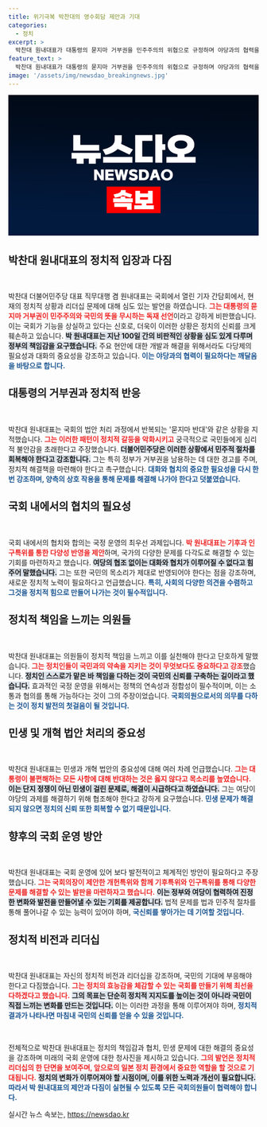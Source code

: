 ```yaml
---
title: 위기극복 박찬대의 영수회담 제안과 기대
categories:
  - 정치
excerpt: >
  박찬대 원내대표가 대통령의 묻지마 거부권을 민주주의의 위협으로 규정하며 야당과의 협력을 촉구했다. 정치의 효능감을 되찾기 위한 강력한 메시지가 남긴 여운은 어떠할까?
feature_text: >
  박찬대 원내대표가 대통령의 묻지마 거부권을 민주주의의 위협으로 규정하며 야당과의 협력을 촉구했다. 정치의 효능감을 되찾기 위한 강력한 메시지가 남긴 여운은 어떠할까?
image: '/assets/img/newsdao_breakingnews.jpg'
---
```


<p><img src="/assets/img/newsdao_breakingnews.jpg" alt="pcversion 속보" /></p>

<h2 data-ke-size="size26">박찬대 원내대표의 정치적 입장과 다짐</h2>

<p data-ke-size="size16">&nbsp;</p>

<p>박찬대 더불어민주당 대표 직무대행 겸 원내대표는 국회에서 열린 기자 간담회에서, 현재의 정치적 상황과 리더십 문제에 대해 심도 있는 발언을 하였습니다. <b><span style="color: #ee2323;">그는 대통령의 묻지마 거부권이 민주주의와 국민의 뜻을 무시하는 독재 선언</span></b>이라고 강하게 비판했습니다. 이는 국회가 기능을 상실하고 있다는 신호로, 더욱이 이러한 상황은 정치의 신뢰를 크게 훼손하고 있습니다. <b><span style="background-color: #21538527;">박 원내대표는 지난 100일 간의 비판적인 상황을 심도 있게 다루며 정부의 책임감을 요구했습니다.</span></b> 주요 현안에 대한 개발과 해결을 위해서라도 다당제의 필요성과 대화의 중요성을 강조하고 있습니다. <b><span style="color: #1a5490;">이는 야당과의 협력이 필요하다는 깨달음을 바탕으로 합니다.</span></b></p>

<h2 data-ke-size="size26">대통령의 거부권과 정치적 반응</h2>

<p data-ke-size="size16">&nbsp;</p>

<p>박찬대 원내대표는 국회의 법안 처리 과정에서 반복되는 '묻지마 반대'와 같은 상황을 지적했습니다. <b><span style="color: #ee2323;">그는 이러한 패턴이 정치적 갈등을 악화시키고</span></b> 궁극적으로 국민들에게 심리적 불안감을 초래한다고 주장했습니다. <b><span style="background-color: #21538527;">더불어민주당은 이러한 상황에서 민주적 절차를 회복해야 한다고 강조합니다.</span></b> 그는 특히 정부가 거부권을 남용하는 데 대한 경고를 주며, 정치적 해결책을 마련해야 한다고 촉구했습니다. <b><span style="color: #1a5490;">대화와 협치의 중요한 필요성을 다시 한번 강조하며, 양측의 상호 작용을 통해 문제를 해결해 나가야 한다고 덧붙였습니다.</span></b></p>

<h2 data-ke-size="size26">국회 내에서의 협치의 필요성</h2>

<p data-ke-size="size16">&nbsp;</p>

<p>국회 내에서의 협치와 합의는 국정 운영의 최우선 과제입니다. <b><span style="color: #ee2323;">박 원내대표는 기후과 인구특위를 통한 다양성 반영을 제안</span></b>하며, 국가의 다양한 문제를 다각도로 해결할 수 있는 기회를 마련하자고 했습니다. <b><span style="background-color: #21538527;">여당의 협조 없이는 대화와 협치가 이루어질 수 없다고 힘주어 말했습니다.</span></b> 그는 또한 국민의 목소리가 제대로 반영되어야 한다는 점을 강조하며, 새로운 정치적 노력이 필요하다고 언급했습니다. <b><span style="color: #1a5490;">특히, 사회의 다양한 의견을 수렴하고 그것을 정치적 힘으로 만들어 나가는 것이 필수적입니다.</span></b></p>

<h2 data-ke-size="size26">정치적 책임을 느끼는 의원들</h2>

<p data-ke-size="size16">&nbsp;</p>

<p>박찬대 원내대표는 의원들이 정치적 책임을 느끼고 이를 실천해야 한다고 단호하게 말했습니다. <b><span style="color: #ee2323;">그는 정치인들이 국민과의 약속을 지키는 것이 무엇보다도 중요하다고 강조</span></b>했습니다. <b><span style="background-color: #21538527;">정치인 스스로가 맡은 바 책임을 다하는 것이 국민의 신뢰를 구축하는 길이라고 했습니다.</span></b> 효과적인 국정 운영을 위해서는 정책의 연속성과 정합성이 필수적이며, 이는 소통과 협의를 통해 가능하다는 것이 그의 주장이었습니다. <b><span style="color: #1a5490;">국회의원으로서의 의무를 다하는 것이 정치 발전의 첫걸음이 될 것입니다.</span></b></p>

<h2 data-ke-size="size26">민생 및 개혁 법안 처리의 중요성</h2>

<p data-ke-size="size16">&nbsp;</p>

<p>박찬대 원내대표는 민생과 개혁 법안의 중요성에 대해 여러 차례 언급했습니다. <b><span style="color: #ee2323;">그는 대통령이 불편해하는 모든 사항에 대해 반대하는 것은 옳지 않다고 목소리를 높였습니다.</span></b> <b><span style="background-color: #21538527;">이는 단지 정쟁이 아닌 민생이 걸린 문제로, 해결이 시급하다고 하였습니다.</span></b> 그는 여당이 야당의 과제를 해결하기 위해 협조해야 한다고 강하게 요구했습니다. <b><span style="color: #1a5490;">민생 문제가 해결되지 않으면 정치의 신뢰 또한 회복할 수 없기 때문입니다.</span></b></p>

<h2 data-ke-size="size26">향후의 국회 운영 방안</h2>

<p data-ke-size="size16">&nbsp;</p>

<p>박찬대 원내대표는 국회 운영에 있어 보다 발전적이고 체계적인 방안이 필요하다고 주장했습니다. <b><span style="color: #ee2323;">그는 국회의장이 제안한 개헌특위와 함께 기후특위와 인구특위를 통해 다양한 문제를 해결할 수 있는 발판을 마련하자고 했습니다.</span></b> <b><span style="background-color: #21538527;">이는 정부와 여당이 협력하여 진정한 변화와 발전을 만들어낼 수 있는 기회를 제공합니다.</span></b> 법적 문제를 법과 민주적 절차를 통해 풀어나갈 수 있는 능력이 있어야 하며, <b><span style="color: #1a5490;">국신뢰를 쌓아가는 데 기여할 것입니다.</span></b></p>

<h2 data-ke-size="size26">정치적 비전과 리더십</h2>

<p data-ke-size="size16">&nbsp;</p>

<p>박찬대 원내대표는 자신의 정치적 비전과 리더십을 강조하며, 국민의 기대에 부응해야 한다고 다짐했습니다. <b><span style="color: #ee2323;">그는 정치의 효능감을 체감할 수 있는 국회를 만들기 위해 최선을 다하겠다고 했습니다.</span></b> <b><span style="background-color: #21538527;">그의 목표는 단순히 정치적 지지도를 높이는 것이 아니라 국민이 직접 느끼는 변화를 만드는 것입니다.</span></b> 이는 이러한 과정을 통해 이루어져야 하며, <b><span style="color: #1a5490;">정치적 결과가 나타나면 마침내 국민의 신뢰를 얻을 수 있을 것입니다.</span></b></p>

<p data-ke-size="size16">&nbsp;</p>

<p>전체적으로 박찬대 원내대표는 정치의 책임감과 협치, 민생 문제에 대한 해결의 중요성을 강조하며 미래의 국회 운영에 대한 청사진을 제시하고 있습니다. <b><span style="color: #ee2323;">그의 발언은 정치적 리더십의 한 단면을 보여주며, 앞으로의 일본 정치 환경에서 중요한 역할을 할 것으로 기대됩니다.</span></b> <b><span style="background-color: #21538527;">정치의 변화가 이루어져야 할 시점이며, 이를 위한 노력과 개선이 필요합니다.</span></b> <b><span style="color: #1a5490;">따라서 박 원내대표의 제안과 다짐이 실현될 수 있도록 모든 국회의원들이 협력해야 합니다.</span></b></p>
실시간 뉴스 속보는, <a href="https://newsdao.kr" rel="dofollow">https://newsdao.kr</a>


